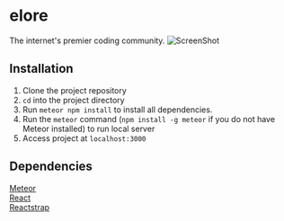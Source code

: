 # elore

The internet's premier coding community.
![ScreenShot](http://i.imgur.com/aIpmlTl.png)

## Installation

1. Clone the project repository
2. `cd` into the project directory
3. Run `meteor npm install` to install all dependencies.
4. Run the `meteor` command (`npm install -g meteor` if you do not have Meteor installed) to run local server
5. Access project at `localhost:3000`

## Dependencies

[Meteor](https://www.meteor.com)  
[React](https://facebook.github.io/react/)  
[Reactstrap](https://reactstrap.github.io/)  
